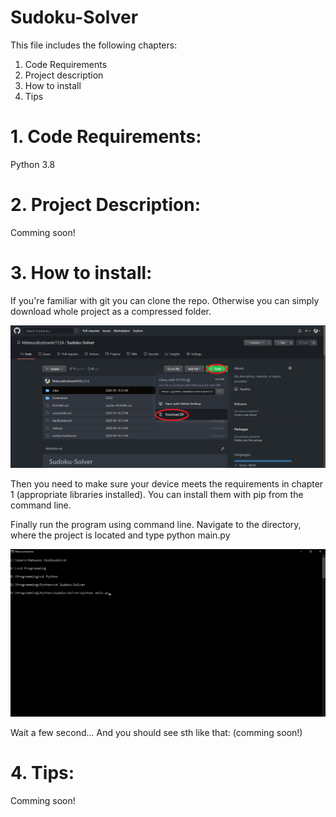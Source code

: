 # Sudoku-Solver

This file includes the following chapters:
1. Code Requirements
2. Project description
3. How to install
4. Tips

# 1. Code Requirements:
Python 3.8

# 2. Project Description:
Comming soon!

# 3. How to install:
If you're familiar with git you can clone the repo. Otherwise you can simply download whole project as a compressed folder.

![download](Screenshots//download.png)

Then you need to make sure your device meets the requirements in chapter 1 (appropriate libraries installed).
You can install them with pip from the command line.

Finally run the program using command line. Navigate to the directory, where the project is located and type python main.py

![running](Screenshots//commandLine1.png)

Wait a few second...
And you should see sth like that:
(comming soon!)

# 4. Tips:
Comming soon!
